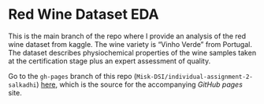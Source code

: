 # Red Wine Dataset EDA

This is the main branch of the repo where I provide an analysis of the red wine dataset from kaggle. The wine variety is “Vinho Verde” from Portugal. The dataset describes physiochemical properties of the wine samples taken at the certification stage plus an expert assessment of quality.

Go to the `gh-pages` branch of this repo (`Misk-DSI/individual-assignment-2-salkadhi`) [here](https://Misk-DSI.github.io/individual-assignment-2-salkadhi/), which is the source for the accompanying _GitHub pages_ site.

